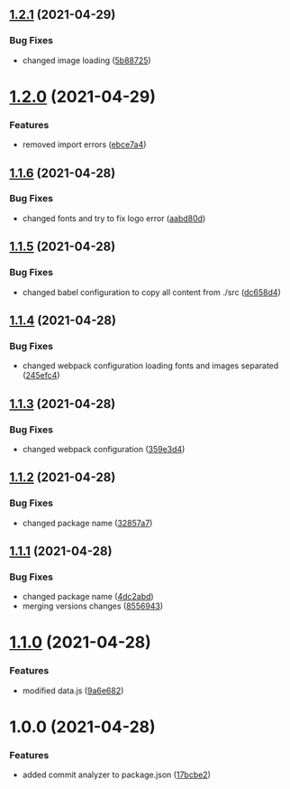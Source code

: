 ## [1.2.1](https://github.com/Manuel-Aullo/ui-components-st-design-system/compare/v1.2.0...v1.2.1) (2021-04-29)


### Bug Fixes

* changed image loading ([5b88725](https://github.com/Manuel-Aullo/ui-components-st-design-system/commit/5b8872513e50c5f717896097510be2029dbf4d97))

# [1.2.0](https://github.com/Manuel-Aullo/ui-components-st-design-system/compare/v1.1.6...v1.2.0) (2021-04-29)


### Features

* removed import errors ([ebce7a4](https://github.com/Manuel-Aullo/ui-components-st-design-system/commit/ebce7a422ebc58de8b32bbe431f3e74563ff317b))

## [1.1.6](https://github.com/Manuel-Aullo/ui-components-st-design-system/compare/v1.1.5...v1.1.6) (2021-04-28)


### Bug Fixes

* changed fonts and try to fix logo error ([aabd80d](https://github.com/Manuel-Aullo/ui-components-st-design-system/commit/aabd80df650154fc178896fd61a53e1c8d125d0b))

## [1.1.5](https://github.com/Manuel-Aullo/ui-components-st-design-system/compare/v1.1.4...v1.1.5) (2021-04-28)


### Bug Fixes

* changed babel configuration to copy all content from ./src ([dc658d4](https://github.com/Manuel-Aullo/ui-components-st-design-system/commit/dc658d45963c09e7f8fa624f4e438c77c0ce73ff))

## [1.1.4](https://github.com/Manuel-Aullo/ui-components-st-design-system/compare/v1.1.3...v1.1.4) (2021-04-28)


### Bug Fixes

* changed webpack configuration loading fonts and images separated ([245efc4](https://github.com/Manuel-Aullo/ui-components-st-design-system/commit/245efc442a6dcde08164ce4c1582baf8bfd2b88c))

## [1.1.3](https://github.com/Manuel-Aullo/ui-components-st-design-system/compare/v1.1.2...v1.1.3) (2021-04-28)


### Bug Fixes

* changed webpack configuration ([359e3d4](https://github.com/Manuel-Aullo/ui-components-st-design-system/commit/359e3d465ec422bc466027e7c535414732af3306))

## [1.1.2](https://github.com/Manuel-Aullo/ui-components-st-design-system/compare/v1.1.1...v1.1.2) (2021-04-28)


### Bug Fixes

* changed package name ([32857a7](https://github.com/Manuel-Aullo/ui-components-st-design-system/commit/32857a7d8f87807e501ba097b23001c320bfcd2c))

## [1.1.1](https://github.com/Manuel-Aullo/ui-components-st-design-system/compare/v1.1.0...v1.1.1) (2021-04-28)


### Bug Fixes

* changed package name ([4dc2abd](https://github.com/Manuel-Aullo/ui-components-st-design-system/commit/4dc2abdccd9083280c8fab7d8cbf12f10d05737c))
* merging versions changes ([8556943](https://github.com/Manuel-Aullo/ui-components-st-design-system/commit/855694332962dcb543bcfe32685e8cfea0c7769c))

# [1.1.0](https://github.com/Manuel-Aullo/ui-components-st-design-system/compare/v1.0.0...v1.1.0) (2021-04-28)


### Features

* modified data.js ([9a6e682](https://github.com/Manuel-Aullo/ui-components-st-design-system/commit/9a6e682ca190358b2c13d7da8a3afff84ec2d240))

# 1.0.0 (2021-04-28)


### Features

* added commit analyzer to package.json ([17bcbe2](https://github.com/Manuel-Aullo/ui-components-st-design-system/commit/17bcbe288ae3b5683e9d0f77a7da79507dfe5e80))
